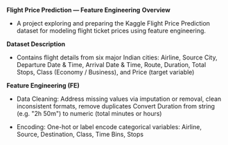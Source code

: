 **Flight Price Prediction — Feature Engineering**
**Overview**
- A project exploring and preparing the Kaggle Flight Price Prediction dataset for modeling flight ticket prices using feature engineering.

**Dataset Description**
- Contains flight details from six major Indian cities: Airline, Source City, Departure Date & Time, Arrival Date & Time, Route, Duration, Total Stops, Class (Economy / Business), and Price (target variable) 

**Feature Engineering (FE)**
- Data Cleaning:
  Address missing values via imputation or removal, clean inconsistent formats, remove duplicates
  Convert Duration from string (e.g. "2h 50m") to numeric (total minutes or hours) 

- Encoding:
  One-hot or label encode categorical variables: Airline, Source, Destination, Class, Time Bins, Stops


